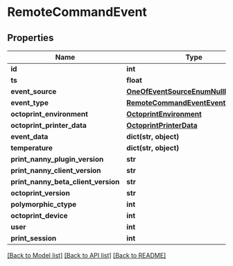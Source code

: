 # RemoteCommandEvent


## Properties
Name | Type | Description | Notes
------------ | ------------- | ------------- | -------------
**id** | **int** |  | [readonly] 
**ts** | **float** |  | [optional] 
**event_source** | [**OneOfEventSourceEnumNullEnum**](OneOfEventSourceEnumNullEnum.md) |  | [optional] 
**event_type** | [**RemoteCommandEventEventTypeEnum**](RemoteCommandEventEventTypeEnum.md) |  | [optional] 
**octoprint_environment** | [**OctoprintEnvironment**](OctoprintEnvironment.md) |  | 
**octoprint_printer_data** | [**OctoprintPrinterData**](OctoprintPrinterData.md) |  | 
**event_data** | **dict(str, object)** |  | [optional] 
**temperature** | **dict(str, object)** |  | [optional] 
**print_nanny_plugin_version** | **str** |  | 
**print_nanny_client_version** | **str** |  | 
**print_nanny_beta_client_version** | **str** |  | [optional] 
**octoprint_version** | **str** |  | 
**polymorphic_ctype** | **int** |  | [readonly] 
**octoprint_device** | **int** |  | 
**user** | **int** |  | [readonly] 
**print_session** | **int** |  | [optional] 

[[Back to Model list]](../README.md#documentation-for-models) [[Back to API list]](../README.md#documentation-for-api-endpoints) [[Back to README]](../README.md)


